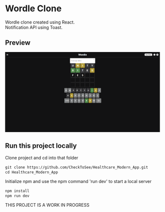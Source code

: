 # Wordle Clone
Wordle clone created using React.  
Notification API using Toast.

## Preview
![alt text](https://raw.githubusercontent.com/CheckToSee/wordle-clone/main/public/preview1.png)

## Run this project locally 
Clone project and cd into that folder
```
git clone https://github.com/CheckToSee/Healthcare_Modern_App.git
cd Healthcare_Modern_App
```

Initialize npm and use the npm command 'run dev' to start a local server

```
npm install
npm run dev 
```

THIS PROJECT IS A WORK IN PROGRESS
